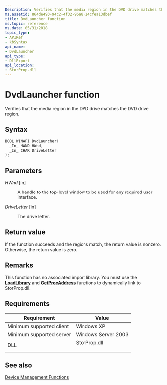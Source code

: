 ```yaml
---
Description: Verifies that the media region in the DVD drive matches the DVD drive region.
ms.assetid: 864de493-94c2-4f32-96a8-14cfea13dbef
title: DvdLauncher function
ms.topic: reference
ms.date: 05/31/2018
topic_type: 
- APIRef
- kbSyntax
api_name: 
- DvdLauncher
api_type: 
- DllExport
api_location: 
- StorProp.dll
---
```


# DvdLauncher function

Verifies that the media region in the DVD drive matches the DVD drive region.

## Syntax


```C++
BOOL WINAPI DvdLauncher(
  _In_ HWND HWnd,
  _In_ CHAR DriveLetter
);
```



## Parameters

<dl> <dt>

*HWnd* \[in\]
</dt> <dd>

A handle to the top-level window to be used for any required user interface.

</dd> <dt>

*DriveLetter* \[in\]
</dt> <dd>

The drive letter.

</dd> </dl>

## Return value

If the function succeeds and the regions match, the return value is nonzero. Otherwise, the return value is zero.

## Remarks

This function has no associated import library. You must use the [**LoadLibrary**](/windows/desktop/api/libloaderapi/nf-libloaderapi-loadlibrarya) and [**GetProcAddress**](/windows/desktop/api/libloaderapi/nf-libloaderapi-getprocaddress) functions to dynamically link to StorProp.dll.

## Requirements



| Requirement | Value |
|-------------------------------------|-----------------------------------------------------------------------------------------|
| Minimum supported client<br/> | Windows XP<br/>                                                                   |
| Minimum supported server<br/> | Windows Server 2003<br/>                                                          |
| DLL<br/>                      | <dl> <dt>StorProp.dll</dt> </dl> |



## See also

<dl> <dt>

[Device Management Functions](device-management-functions.md)
</dt> </dl>

 

